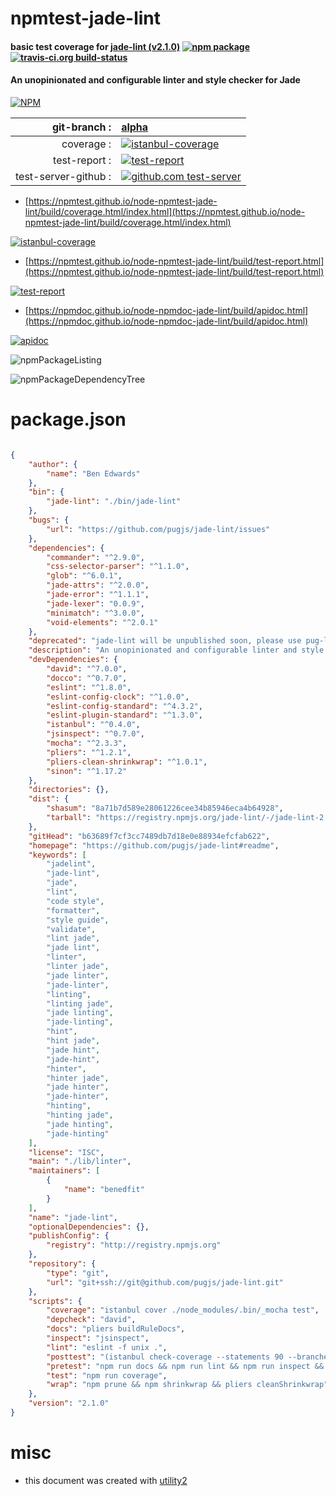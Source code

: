 # npmtest-jade-lint

#### basic test coverage for  [jade-lint (v2.1.0)](https://github.com/pugjs/jade-lint#readme)  [![npm package](https://img.shields.io/npm/v/npmtest-jade-lint.svg?style=flat-square)](https://www.npmjs.org/package/npmtest-jade-lint) [![travis-ci.org build-status](https://api.travis-ci.org/npmtest/node-npmtest-jade-lint.svg)](https://travis-ci.org/npmtest/node-npmtest-jade-lint)

#### An unopinionated and configurable linter and style checker for Jade

[![NPM](https://nodei.co/npm/jade-lint.png?downloads=true&downloadRank=true&stars=true)](https://www.npmjs.com/package/jade-lint)

| git-branch : | [alpha](https://github.com/npmtest/node-npmtest-jade-lint/tree/alpha)|
|--:|:--|
| coverage : | [![istanbul-coverage](https://npmtest.github.io/node-npmtest-jade-lint/build/coverage.badge.svg)](https://npmtest.github.io/node-npmtest-jade-lint/build/coverage.html/index.html)|
| test-report : | [![test-report](https://npmtest.github.io/node-npmtest-jade-lint/build/test-report.badge.svg)](https://npmtest.github.io/node-npmtest-jade-lint/build/test-report.html)|
| test-server-github : | [![github.com test-server](https://npmtest.github.io/node-npmtest-jade-lint/GitHub-Mark-32px.png)](https://npmtest.github.io/node-npmtest-jade-lint/build/app/index.html) | | build-artifacts : | [![build-artifacts](https://npmtest.github.io/node-npmtest-jade-lint/glyphicons_144_folder_open.png)](https://github.com/npmtest/node-npmtest-jade-lint/tree/gh-pages/build)|

- [https://npmtest.github.io/node-npmtest-jade-lint/build/coverage.html/index.html](https://npmtest.github.io/node-npmtest-jade-lint/build/coverage.html/index.html)

[![istanbul-coverage](https://npmtest.github.io/node-npmtest-jade-lint/build/screenCapture.buildCi.browser.%252Ftmp%252Fbuild%252Fcoverage.lib.html.png)](https://npmtest.github.io/node-npmtest-jade-lint/build/coverage.html/index.html)

- [https://npmtest.github.io/node-npmtest-jade-lint/build/test-report.html](https://npmtest.github.io/node-npmtest-jade-lint/build/test-report.html)

[![test-report](https://npmtest.github.io/node-npmtest-jade-lint/build/screenCapture.buildCi.browser.%252Ftmp%252Fbuild%252Ftest-report.html.png)](https://npmtest.github.io/node-npmtest-jade-lint/build/test-report.html)

- [https://npmdoc.github.io/node-npmdoc-jade-lint/build/apidoc.html](https://npmdoc.github.io/node-npmdoc-jade-lint/build/apidoc.html)

[![apidoc](https://npmdoc.github.io/node-npmdoc-jade-lint/build/screenCapture.buildCi.browser.%252Ftmp%252Fbuild%252Fapidoc.html.png)](https://npmdoc.github.io/node-npmdoc-jade-lint/build/apidoc.html)

![npmPackageListing](https://npmtest.github.io/node-npmtest-jade-lint/build/screenCapture.npmPackageListing.svg)

![npmPackageDependencyTree](https://npmtest.github.io/node-npmtest-jade-lint/build/screenCapture.npmPackageDependencyTree.svg)



# package.json

```json

{
    "author": {
        "name": "Ben Edwards"
    },
    "bin": {
        "jade-lint": "./bin/jade-lint"
    },
    "bugs": {
        "url": "https://github.com/pugjs/jade-lint/issues"
    },
    "dependencies": {
        "commander": "^2.9.0",
        "css-selector-parser": "^1.1.0",
        "glob": "^6.0.1",
        "jade-attrs": "^2.0.0",
        "jade-error": "^1.1.1",
        "jade-lexer": "0.0.9",
        "minimatch": "^3.0.0",
        "void-elements": "^2.0.1"
    },
    "deprecated": "jade-lint will be unpublished soon, please use pug-lint",
    "description": "An unopinionated and configurable linter and style checker for Jade",
    "devDependencies": {
        "david": "^7.0.0",
        "docco": "^0.7.0",
        "eslint": "^1.8.0",
        "eslint-config-clock": "^1.0.0",
        "eslint-config-standard": "^4.3.2",
        "eslint-plugin-standard": "^1.3.0",
        "istanbul": "^0.4.0",
        "jsinspect": "^0.7.0",
        "mocha": "^2.3.3",
        "pliers": "^1.2.1",
        "pliers-clean-shrinkwrap": "^1.0.1",
        "sinon": "^1.17.2"
    },
    "directories": {},
    "dist": {
        "shasum": "8a71b7d589e28061226cee34b85946eca4b64928",
        "tarball": "https://registry.npmjs.org/jade-lint/-/jade-lint-2.1.0.tgz"
    },
    "gitHead": "b63689f7cf3cc7489db7d18e0e88934efcfab622",
    "homepage": "https://github.com/pugjs/jade-lint#readme",
    "keywords": [
        "jadelint",
        "jade-lint",
        "jade",
        "lint",
        "code style",
        "formatter",
        "style guide",
        "validate",
        "lint jade",
        "jade lint",
        "linter",
        "linter jade",
        "jade linter",
        "jade-linter",
        "linting",
        "linting jade",
        "jade linting",
        "jade-linting",
        "hint",
        "hint jade",
        "jade hint",
        "jade-hint",
        "hinter",
        "hinter jade",
        "jade hinter",
        "jade-hinter",
        "hinting",
        "hinting jade",
        "jade hinting",
        "jade-hinting"
    ],
    "license": "ISC",
    "main": "./lib/linter",
    "maintainers": [
        {
            "name": "benedfit"
        }
    ],
    "name": "jade-lint",
    "optionalDependencies": {},
    "publishConfig": {
        "registry": "http://registry.npmjs.org"
    },
    "repository": {
        "type": "git",
        "url": "git+ssh://git@github.com/pugjs/jade-lint.git"
    },
    "scripts": {
        "coverage": "istanbul cover ./node_modules/.bin/_mocha test",
        "depcheck": "david",
        "docs": "pliers buildRuleDocs",
        "inspect": "jsinspect",
        "lint": "eslint -f unix .",
        "posttest": "(istanbul check-coverage --statements 90 --branches 90 --functions 100 --lines 90 && rm -rf coverage) || echo Look at 'coverage/lcov-report/index.html' to find out more",
        "pretest": "npm run docs && npm run lint && npm run inspect && npm run depcheck",
        "test": "npm run coverage",
        "wrap": "npm prune && npm shrinkwrap && pliers cleanShrinkwrap"
    },
    "version": "2.1.0"
}
```



# misc
- this document was created with [utility2](https://github.com/kaizhu256/node-utility2)

